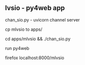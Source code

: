 ## lvsio - py4web app

chan_sio.py - uvicorn channel server

cp mlvsio to apps/

cd apps/mlvsio && ./chan_sio.py

run py4web

firefox localhost:8000/mlvsio


